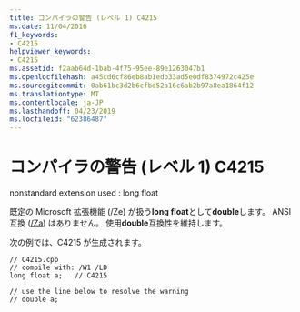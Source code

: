 ```yaml
---
title: コンパイラの警告 (レベル 1) C4215
ms.date: 11/04/2016
f1_keywords:
- C4215
helpviewer_keywords:
- C4215
ms.assetid: f2aab64d-1bab-4f75-95ee-89e1263047b1
ms.openlocfilehash: a45cd6cf86eb8ab1edb33ad5e0df8374972c425e
ms.sourcegitcommit: 0ab61bc3d2b6cfbd52a16c6ab2b97a8ea1864f12
ms.translationtype: MT
ms.contentlocale: ja-JP
ms.lasthandoff: 04/23/2019
ms.locfileid: "62386487"
---
```

# <a name="compiler-warning-level-1-c4215"></a>コンパイラの警告 (レベル 1) C4215

nonstandard extension used : long float

既定の Microsoft 拡張機能 (/Ze) が扱う**long float**として**double**します。 ANSI 互換 ([/Za](../../build/reference/za-ze-disable-language-extensions.md)) はありません。 使用**double**互換性を維持します。

次の例では、C4215 が生成されます。

```
// C4215.cpp
// compile with: /W1 /LD
long float a;   // C4215

// use the line below to resolve the warning
// double a;
```